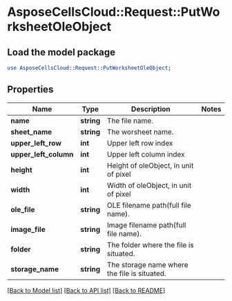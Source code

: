 # AsposeCellsCloud::Request::PutWorksheetOleObject 

## Load the model package
```perl
use AsposeCellsCloud::Request::PutWorksheetOleObject;
```

## Properties
Name | Type | Description | Notes
------------ | ------------- | ------------- | -------------
**name** | **string** | The file name. |
**sheet_name** | **string** | The worsheet name. |
**upper_left_row** | **int** | Upper left row index |
**upper_left_column** | **int** | Upper left column index |
**height** | **int** | Height of oleObject, in unit of pixel |
**width** | **int** | Width of oleObject, in unit of pixel |
**ole_file** | **string** | OLE filename path(full file name). |
**image_file** | **string** | Image filename path(full file name). |
**folder** | **string** | The folder where the file is situated. |
**storage_name** | **string** | The storage name where the file is situated. |  

[[Back to Model list]](../README.md#documentation-for-requests) [[Back to API list]](../README.md#documentation-for-api-endpoints) [[Back to README]](../README.md)

